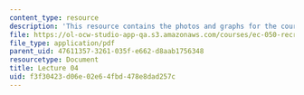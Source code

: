 ```yaml
---
content_type: resource
description: 'This resource contains the photos and graphs for the course. '
file: https://ol-ocw-studio-app-qa.s3.amazonaws.com/courses/ec-050-recreate-experiments-from-history-inform-the-future-from-the-past-galileo-january-iap-2010/f3f30423d06e02e64fbd478e8dad257c_MITEC_050IAP10_lec04.pdf
file_type: application/pdf
parent_uid: 47611357-3261-035f-e662-d8aab1756348
resourcetype: Document
title: Lecture 04
uid: f3f30423-d06e-02e6-4fbd-478e8dad257c
---
```

